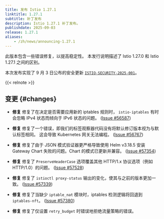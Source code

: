 ```yaml
---
title: 发布 Istio 1.27.1
linktitle: 1.27.1
subtitle: 补丁发布
description: Istio 1.27.1 补丁发布。
publishdate: 2025-09-03
release: 1.27.1
aliases:
    - /zh/news/announcing-1.27.1
---
```


此版本包含一些错误修复，以提高稳定性。
本发行说明描述了 Istio 1.27.0 和 Istio 1.27.1 之间的区别。

本次发布实现了 9 月 3 日公布的安全更新
[`ISTIO-SECURITY-2025-001`](/zh/news/security/istio-security-2025-001)。

{{< relnote >}}

## 变更 {#changes}

- **修复** 修复了在决定是否需要应用新的 iptables 规则时，
  `istio-iptables` 有时会忽略 IPv4 状态而倾向于 IPv6 状态的问题。
  ([Issue #56587](https://github.com/istio/istio/issues/56587))

- **修复** 修复了一个错误，即我们的标签观察器代码没有将默认修订版本视为与默认标签相同。
  这会导致 Kubernetes 网关无法编程。
  ([Issue #56767](https://github.com/istio/istio/issues/56767))

- **修复** 修复了由于 JSON 模式验证器更严格导致使用 Helm v3.18.5 安装
  Gateway Chart 失败的问题。Chart 的模式已更新并兼容。
  ([Issue #57354](https://github.com/istio/istio/issues/57354))

- **修复** 修复了 `PreserveHeaderCase` 选项覆盖其他 HTTP/1.x 协议选项（例如 HTTP/1.0）的问题。
  ([Issue #57528](https://github.com/istio/istio/issues/57528))

- **修复** 修复了 `istioctl proxy-status` 输出的变化，使其与之前的版本更加一致。
  ([Issue #57339](https://github.com/istio/istio/issues/57339))

- **修复** 修复了当缺少 `iptable_nat` 模块时，iptables 检测逻辑将回退到 `iptables-nft`。
  ([Issue #57380](https://github.com/istio/istio/issues/57380))

- **修复** 修复了仅设置 `retry_budget` 时错误地拒绝流量策略的错误。
